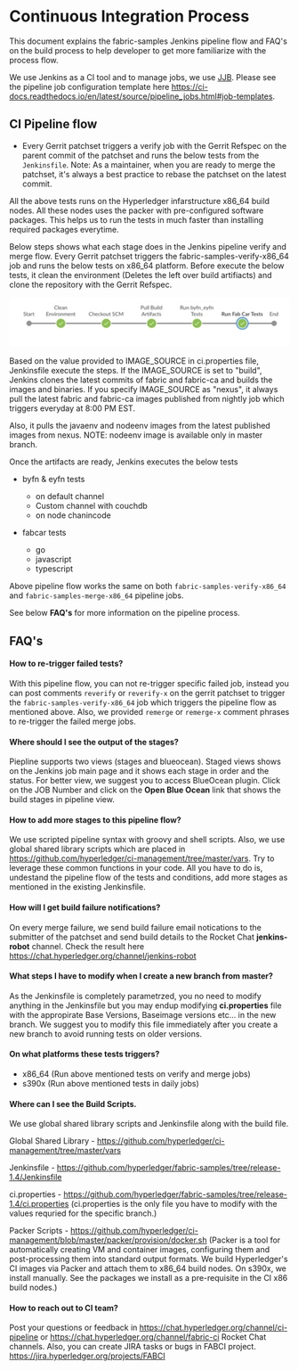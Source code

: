 # Continuous Integration Process

This document explains the fabric-samples Jenkins pipeline flow and FAQ's on the build process to help developer to get more familiarize with the process flow.

We use Jenkins as a CI tool and to manage jobs, we use [JJB](https://docs.openstack.org/infra/jenkins-job-builder). Please see the pipeline job configuration template here https://ci-docs.readthedocs.io/en/latest/source/pipeline_jobs.html#job-templates.

## CI Pipeline flow

- Every Gerrit patchset triggers a verify job with the Gerrit Refspec on the parent commit of the patchset and runs the below tests from the `Jenkinsfile`. Note: As a maintainer, when you are ready to merge the patchset, it's always a best practice to rebase the patchset on the latest commit.

All the above tests runs on the Hyperledger infarstructure x86_64 build nodes. All these nodes uses the packer with pre-configured software packages. This helps us to run the tests in much faster than installing required packages everytime.

Below steps shows what each stage does in the Jenkins pipeline verify and merge flow. Every Gerrit patchset triggers the fabric-samples-verify-x86_64 job and runs the below tests on x86_64 platform. Before execute the below tests, it clean the environment (Deletes the left over build artifiacts) and clone the repository with the Gerrit Refspec.

![](pipeline_flow.png)

Based on the value provided to IMAGE_SOURCE in ci.properties file, Jenkinsfile execute the steps. If the IMAGE_SOURCE is set to "build", Jenkins clones the latest commits of fabric and fabric-ca and builds the images and binaries. If you specify IMAGE_SOURCE as "nexus", it always pull the latest fabric and fabric-ca images published from nightly job which triggers everyday at 8:00 PM EST.

Also, it pulls the javaenv and nodeenv images from the latest published images from nexus. NOTE: nodeenv image is available only in master branch.

Once the artifacts are ready, Jenkins executes the below tests

- byfn & eyfn tests
   - on default channel
   - Custom channel with couchdb
   - on node chanincode

- fabcar tests
   - go
   - javascript
   - typescript

Above pipeline flow works the same on both `fabric-samples-verify-x86_64` and `fabric-samples-merge-x86_64` pipeline jobs.

See below **FAQ's** for more information on the pipeline process.

## FAQ's

#### How to re-trigger failed tests?

With this pipeline flow, you can not re-trigger specific failed job, instead you can post comments `reverify` or `reverify-x` on the gerrit patchset to trigger the `fabric-samples-verify-x86_64` job which triggers the pipeline flow as mentioned above. Also, we provided `remerge` or `remerge-x` comment phrases to re-trigger the failed merge jobs.

#### Where should I see the output of the stages?

Piepline supports two views (stages and blueocean). Staged views shows on the Jenkins job main page and it shows each stage in order and the status. For better view, we suggest you to access BlueOcean plugin. Click on the JOB Number and click on the **Open Blue Ocean** link that shows the build stages in pipeline view.

#### How to add more stages to this pipeline flow?

We use scripted pipeline syntax with groovy and shell scripts. Also, we use global shared library scripts which are placed in https://github.com/hyperledger/ci-management/tree/master/vars. Try to leverage these common functions in your code. All you have to do is, undestand the pipeline flow of the tests and conditions, add more stages as mentioned in the existing Jenkinsfile.

#### How will I get build failure notifications?

On every merge failure, we send build failure email notications to the submitter of the patchset and send build details to the Rocket Chat **jenkins-robot** channel. Check the result here https://chat.hyperledger.org/channel/jenkins-robot

#### What steps I have to modify when I create a new branch from master?

As the Jenkinsfile is completely parametrzed, you no need to modify anything in the Jenkinsfile but you may endup modifying **ci.properties** file with the appropirate Base Versions, Baseimage versions etc... in the new branch. We suggest you to modify this file immediately after you create a new branch to avoid running tests on older versions.

#### On what platforms these tests triggers?

- x86_64 (Run above mentioned tests on verify and merge jobs)
- s390x  (Run above mentioned tests in daily jobs)

#### Where can I see the Build Scripts.

We use global shared library scripts and Jenkinsfile along with the build file.

Global Shared Library - https://github.com/hyperledger/ci-management/tree/master/vars

Jenkinsfile           - https://github.com/hyperledger/fabric-samples/tree/release-1.4/Jenkinsfile

ci.properties         - https://github.com/hyperledger/fabric-samples/tree/release-1.4/ci.properties
(ci.properties is the only file you have to modify with the values requried for the specific branch.)

Packer Scripts        - https://github.com/hyperledger/ci-management/blob/master/packer/provision/docker.sh
(Packer is a tool for automatically creating VM and container images, configuring them and post-processing them into standard output formats. We build Hyperledger's CI images via Packer and attach them to x86_64 build nodes. On s390x, we install manually. See the packages we install as a pre-requisite in the CI x86 build nodes.)

#### How to reach out to CI team?

Post your questions or feedback in https://chat.hyperledger.org/channel/ci-pipeline or https://chat.hyperledger.org/channel/fabric-ci Rocket Chat channels. Also, you can create JIRA tasks or bugs in FABCI project. https://jira.hyperledger.org/projects/FABCI